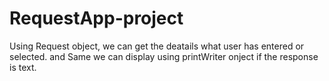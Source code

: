 # RequestApp-project
Using Request object, we can get the deatails what user has entered or selected. and Same we can display using printWriter onject if the response is text.
